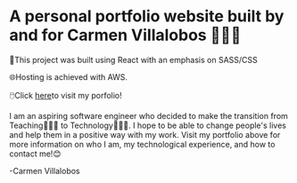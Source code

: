 # A personal portfolio website built by and for Carmen Villalobos 👩🏻‍💻

🔧This project was built using React with an emphasis on SASS/CSS

🌐Hosting is achieved with AWS.

🖱️Click <a href="https://main.d2czx6etbxeuzg.amplifyapp.com/">here</a>to visit my porfolio!

I am an aspiring software engineer who decided to make the transition from Teaching👩🏻‍🏫 to Technology👩🏻‍💻. I hope to be able to change people's lives and help them in a positive way with my work. Visit my portfolio above for more information on who I am, my technological experience, and how to contact me!😊

-Carmen Villalobos

